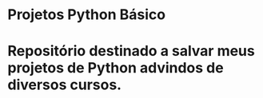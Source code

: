 # Projetos Python Básico

# Repositório destinado a salvar meus projetos de Python advindos de diversos cursos.
